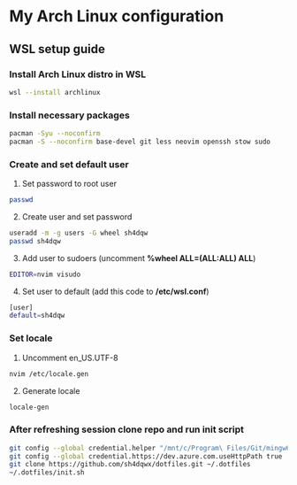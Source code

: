 # My Arch Linux configuration
## WSL setup guide
### Install Arch Linux distro in WSL
```bash
wsl --install archlinux
```
### Install necessary packages
```bash
pacman -Syu --noconfirm
pacman -S --noconfirm base-devel git less neovim openssh stow sudo
```
### Create and set default user
1. Set password to root user
```bash
passwd
```
2. Create user and set password
```bash
useradd -m -g users -G wheel sh4dqw
passwd sh4dqw
```
3. Add user to sudoers (uncomment **%wheel ALL=(ALL:ALL) ALL**)
```bash
EDITOR=nvim visudo
```
4. Set user to default (add this code to **/etc/wsl.conf**)
```bash
[user]
default=sh4dqw
```
### Set locale
1. Uncomment en_US.UTF-8
```bash
nvim /etc/locale.gen
```
2. Generate locale
```bash
locale-gen
```
### After refreshing session clone repo and run init script
```bash
git config --global credential.helper "/mnt/c/Program\ Files/Git/mingw64/bin/git-credential-manager.exe"
git config --global credential.https://dev.azure.com.useHttpPath true
git clone https://github.com/sh4dqwx/dotfiles.git ~/.dotfiles
~/.dotfiles/init.sh
```
